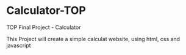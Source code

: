 # Calculator-TOP
TOP Final Project - Calculator

This Project will create a simple calculat website, using html, css and javascript